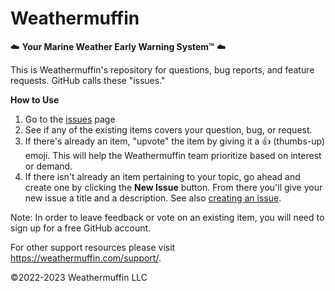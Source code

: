 # Weathermuffin

:cloud: **Your Marine Weather Early Warning System™** :cloud:

This is Weathermuffin's repository for questions, bug reports,
and feature requests. GitHub calls these "issues."

**How to Use**

1. Go to the [issues](https://github.com/weathermuffin/feedback/issues) page
2. See if any of the existing items covers your question, bug, or request.
3. If there's already an item, "upvote" the item by giving it a :+1:
   (thumbs-up) emoji. This will help the Weathermuffin team prioritize
   based on interest or demand.
4. If there isn't already an item pertaining to your topic, go ahead
   and create one by clicking the **New Issue** button. From there you'll
   give your new issue a title and a description. See also [creating an
   issue](https://docs.github.com/en/issues/tracking-your-work-with-issues/creating-an-issue).

Note: In order to leave feedback or vote on an existing item,
you will need to sign up for a free GitHub account.

For other support resources please visit
https://weathermuffin.com/support/.


©2022-2023 Weathermuffin LLC
